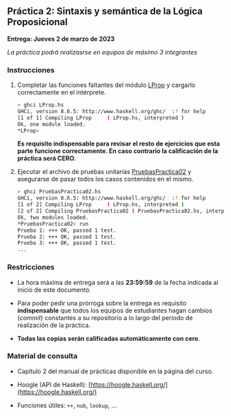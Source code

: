 ## Práctica 2: Sintaxis y semántica de la Lógica Proposicional

**Entrega: Jueves 2 de marzo de 2023**

*La práctica podrá realizasrse en equipos de máximo 3 integrantes*

### Instrucciones

1. Completar las funciones faltantes del módulo [LProp](src/LProp.hs) y cargarlo correctamente en el 
   intérprete. 

   ```bash
   > ghci LProp.hs 
   GHCi, version 8.6.5: http://www.haskell.org/ghc/  :? for help
   [1 of 1] Compiling LProp     ( LProp.hs, interpreted )
   Ok, one module loaded.
   *LProp>
   ```

   **Es requisito indispensable para revisar el resto de ejercicios que esta parte funcione correctamente. En caso contrario la calificación de la práctica será CERO.**

1. Ejecutar el archivo de pruebas unitarias [PruebasPractica02](src/PruebasPractica02.hs) y asegurarse de pasar 
   todos los casos contenidos en el mismo.

   ```bash
   > ghci PruebasPractica02.hs 
   GHCi, version 8.6.5: http://www.haskell.org/ghc/  :? for help
   [1 of 2] Compiling LProp     ( LProp.hs, interpreted )
   [2 of 2] Compiling PruebasPractica02 ( PruebasPractica02.hs, interpreted )
   Ok, two modules loaded.
   *PruebasPractica02> run
   Prueba 1: +++ OK, passed 1 test.
   Prueba 2: +++ OK, passed 1 test.
   Prueba 3: +++ OK, passed 1 test.
   ...
   ```

### Restricciones

- La hora máxima de entrega será a las **23:59:59** de la fecha indicada al inicio de este documento.

- Para poder pedir una prórroga sobre la entrega es requisito **indispensable** que todos los equipos de estudiantes
  hagan cambios (*commit*) constantes a su repositorio a lo largo del periodo de realización de la práctica.

- **Todas las copias serán calificadas automáticamente con cero**.

### Material de consulta

- Capítulo 2 del manual de prácticas disponible en la página del curso.

- Hoogle (API de Haskell): [https://hoogle.haskell.org/](https://hoogle.haskell.org/)

- Funciones útiles: `++`, `nub`, `lookup`, ...
